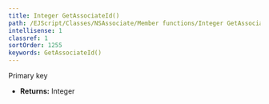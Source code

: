 ```yaml
---
title: Integer GetAssociateId()
path: /EJScript/Classes/NSAssociate/Member functions/Integer GetAssociateId()
intellisense: 1
classref: 1
sortOrder: 1255
keywords: GetAssociateId()
---
```



Primary key



* **Returns:** Integer


